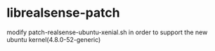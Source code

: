 # librealsense-patch
modify patch-realsense-ubuntu-xenial.sh in order to support the new ubuntu kernel(4.8.0-52-generic)
